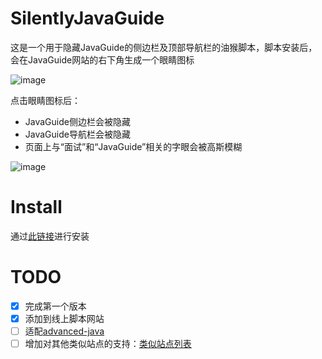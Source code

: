 # SilentlyJavaGuide
这是一个用于隐藏JavaGuide的侧边栏及顶部导航栏的油猴脚本，脚本安装后，会在JavaGuide网站的右下角生成一个眼睛图标

![image](https://github.com/user-attachments/assets/d7753a00-0641-4f6c-a668-8882b9f8471f)


点击眼睛图标后：

* JavaGuide侧边栏会被隐藏
* JavaGuide导航栏会被隐藏
* 页面上与“面试”和“JavaGuide”相关的字眼会被高斯模糊

![image](https://github.com/user-attachments/assets/184ba2d1-f172-4e82-806b-d9f830a16dff)



# Install

通过[此链接](https://greasyfork.org/zh-CN/scripts/534141-silentlyjavaguide)进行安装



# TODO

- [x] 完成第一个版本
- [x] 添加到线上脚本网站
- [ ] 适配[advanced-java](https://java.doocs.org/high-concurrency/mq-interview)
- [ ] 增加对其他类似站点的支持：[类似站点列表](https://www.wxy97.com/archives/0248581d-12c6-4468-a04f-c8824faa7118)

